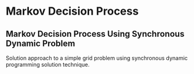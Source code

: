 # Markov Decision Process
## Markov Decision Process Using Synchronous Dynamic Problem 
Solution approach to a simple grid problem using synchronous dynamic programming solution technique.
